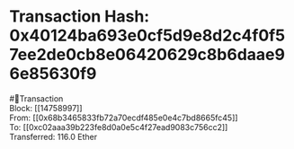 
Transaction Hash: 0x40124ba693e0cf5d9e8d2c4f0f57ee2de0cb8e06420629c8b6daae96e85630f9
====================================================================================
  
#💸Transaction  
Block: [[14758997]]  
From: [[0x68b3465833fb72a70ecdf485e0e4c7bd8665fc45]]  
To: [[0xc02aaa39b223fe8d0a0e5c4f27ead9083c756cc2]]  
Transferred: 116.0 Ether
